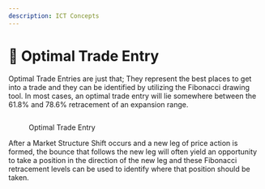 ```yaml
---
description: ICT Concepts
---
```


# 💸 Optimal Trade Entry

Optimal Trade Entries are just that; They represent the best places to get into a trade and they can be identified by utilizing the Fibonacci drawing tool. In most cases, an optimal trade entry will lie somewhere between the 61.8% and 78.6% retracement of an expansion range.

<figure><img src="https://trendspider.com/blog/wp-content/uploads/2023/02/ICT-blog-8-PS-1-1024x520.png" alt=""><figcaption><p>Optimal Trade Entry</p></figcaption></figure>

After a Market Structure Shift occurs and a new leg of price action is formed, the bounce that follows the new leg will often yield an opportunity to take a position in the direction of the new leg and these Fibonacci retracement levels can be used to identify where that position should be taken.
